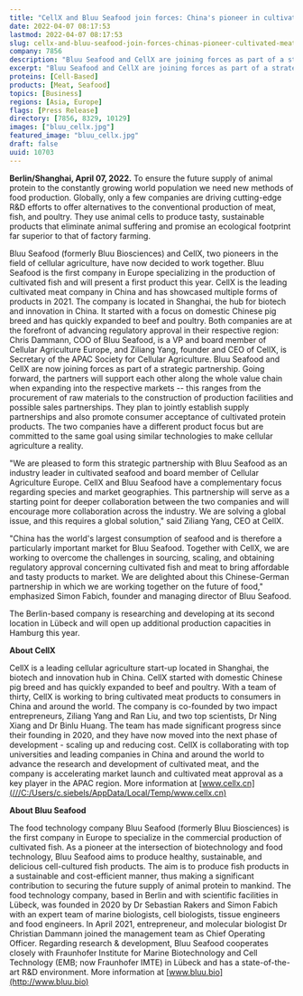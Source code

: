 ```yaml
---
title: "CellX and Bluu Seafood join forces: China's pioneer in cultivated meat and Europe's pioneer in cultivated fish kick off strategic partnership"
date: 2022-04-07 08:17:53
lastmod: 2022-04-07 08:17:53
slug: cellx-and-bluu-seafood-join-forces-chinas-pioneer-cultivated-meat-and-europes-pioneer
company: 7856
description: "Bluu Seafood and CellX are joining forces as part of a strategic partnership to support each other along the whole value chain when expanding into the respective markets – this ranges from the procurement of raw materials to the construction of production facilities and possible sales partnerships."
excerpt: "Bluu Seafood and CellX are joining forces as part of a strategic partnership to support each other along the whole value chain when expanding into the respective markets – this ranges from the procurement of raw materials to the construction of production facilities and possible sales partnerships."
proteins: [Cell-Based]
products: [Meat, Seafood]
topics: [Business]
regions: [Asia, Europe]
flags: [Press Release]
directory: [7856, 8329, 10129]
images: ["bluu_cellx.jpg"]
featured_image: "bluu_cellx.jpg"
draft: false
uuid: 10703
---
```

**Berlin/Shanghai, April 07, 2022.** To ensure the future supply of
animal protein to the constantly growing world population we need new
methods of food production. Globally, only a few companies are driving
cutting-edge R&D efforts to offer alternatives to the conventional
production of meat, fish, and poultry. They use animal cells to produce
tasty, sustainable products that eliminate animal suffering and promise
an ecological footprint far superior to that of factory farming.

Bluu Seafood (formerly Bluu Biosciences) and CellX, two pioneers in the
field of cellular agriculture, have now decided to work together. Bluu
Seafood is the first company in Europe specializing in the production of
cultivated fish and will present a first product this year. CellX is the
leading cultivated meat company in China and has showcased multiple
forms of products in 2021. The company is located in Shanghai, the hub
for biotech and innovation in China. It started with a focus on domestic
Chinese pig breed and has quickly expanded to beef and poultry. Both
companies are at the forefront of advancing regulatory approval in their
respective region: Chris Dammann, COO of Bluu Seafood, is a VP and board
member of Cellular Agriculture Europe, and Ziliang Yang, founder and CEO
of CellX, is Secretary of the APAC Society for Cellular Agriculture.
Bluu Seafood and CellX are now joining forces as part of a strategic
partnership. Going forward, the partners will support each other along
the whole value chain when expanding into the respective markets -- this
ranges from the procurement of raw materials to the construction of
production facilities and possible sales partnerships. They plan to
jointly establish supply partnerships and also promote consumer
acceptance of cultivated protein products. The two companies have a
different product focus but are committed to the same goal using similar
technologies to make cellular agriculture a reality.

\"We are pleased to form this strategic partnership with Bluu Seafood as
an industry leader in cultivated seafood and board member of Cellular
Agriculture Europe. CellX and Bluu Seafood have a complementary focus
regarding species and market geographies. This partnership will serve as
a starting point for deeper collaboration between the two companies and
will encourage more collaboration across the industry. We are solving a
global issue, and this requires a global solution,\" said Ziliang Yang,
CEO at CellX.

"China has the world\'s largest consumption of seafood and is therefore
a particularly important market for Bluu Seafood. Together with CellX,
we are working to overcome the challenges in sourcing, scaling, and
obtaining regulatory approval concerning cultivated fish and meat to
bring affordable and tasty products to market. We are delighted about
this Chinese-German partnership in which we are working together on the
future of food,\" emphasized Simon Fabich, founder and managing director
of Bluu Seafood.

The Berlin-based company is researching and developing at its second
location in Lübeck and will open up additional production capacities in
Hamburg this year.

**About CellX**

CellX is a leading cellular agriculture start-up located in Shanghai,
the biotech and innovation hub in China. CellX started with domestic
Chinese pig breed and has quickly expanded to beef and poultry. With a
team of thirty, CellX is working to bring cultivated meat products to
consumers in China and around the world. The company is co-founded by
two impact entrepreneurs, Ziliang Yang and Ran Liu, and two top
scientists, Dr Ning Xiang and Dr Binlu Huang. The team has made
significant progress since their founding in 2020, and they have now
moved into the next phase of development - scaling up and reducing cost.
CellX is collaborating with top universities and leading companies in
China and around the world to advance the research and development of
cultivated meat, and the company is accelerating market launch and
cultivated meat approval as a key player in the APAC region. More
information at
[www.cellx.cn](///C:/Users/c.siebels/AppData/Local/Temp/www.cellx.cn)

**About Bluu Seafood**

The food technology company Bluu Seafood (formerly Bluu Biosciences) is
the first company in Europe to specialize in the commercial production
of cultivated fish. As a pioneer at the intersection of biotechnology
and food technology, Bluu Seafood aims to produce healthy, sustainable,
and delicious cell-cultured fish products. The aim is to produce fish
products in a sustainable and cost-efficient manner, thus making a
significant contribution to securing the future supply of animal protein
to mankind. The food technology company, based in Berlin and with
scientific facilities in Lübeck, was founded in 2020 by Dr Sebastian
Rakers and Simon Fabich with an expert team of marine biologists, cell
biologists, tissue engineers and food engineers. In April 2021,
entrepreneur, and molecular biologist Dr Christian Dammann joined the
management team as Chief Operating Officer. Regarding research &
development, Bluu Seafood cooperates closely with Fraunhofer Institute
for Marine Biotechnology and Cell Technology (EMB; now Fraunhofer IMTE)
in Lübeck and has a state-of-the-art R&D environment. More information
at [www.bluu.bio](http://www.bluu.bio)
